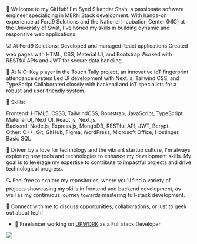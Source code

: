 👋 Welcome to my GitHub! I'm Syed Sikandar Shah, a passionate software engineer specializing in MERN Stack development. With hands-on experience at Ford9 Solutions and the National Incubation Center (NIC) at the University of Swat, I've honed my skills in building dynamic and responsive web applications.

💻 At Ford9 Solutions:
Developed and managed React applications
Created web pages with HTML, CSS, Material UI, and Bootstrap
Worked with RESTful APIs and JWT for secure data handling

🚀 At NIC:
Key player in the Touch Tally project, an innovative IoT fingerprint attendance system
Led UI development with Next.js, Tailwind CSS, and TypeScript
Collaborated closely with backend and IoT specialists for a robust and user-friendly system.

🔧 Skills:

Frontend: HTML5, CSS3, TailwindCSS, Bootstrap, JavaScript, TypeScript, Material UI, Next UI, React.js, Next.js.                                                        
Backend: Node.js, Express.js, MongoDB, RESTful API, JWT, Bcrypt.                                                                                                       
Other: C++, Git, GitHub, Figma, WordPress, Microsoft Office, Hostinger, Basic SQL

🌟 Driven by a love for technology and the vibrant startup culture, I'm always exploring new tools and technologies to enhance my development skills. My goal is to leverage my expertise to contribute to impactful projects and drive technological progress.

🔍 Feel free to explore my repositories, where you'll find a variety of projects showcasing my skills in frontend and backend development, as well as my continuous journey towards mastering full-stack development.

🤝 Connect with me to discuss opportunities, collaborations, or just to geek out about tech!

- 💞️ Freelancer working on [UPWORK](https://www.upwork.com/freelancers/~0111db188090be018c?viewMode=1) as a Full stack Developer.


<img src="https://github-readme-stats.vercel.app/api?username=Sayed70480&&show_icons=true&title_color=ffffff&icon_color=bb2acf&text_color=daf7dc&bg_color=151515">

<!---
Sayed70480/Sayed70480 is a ✨ special ✨ repository because its `README.md` (this file) appears on your GitHub profile.
You can click the Preview link to take a look at your changes.
--->
